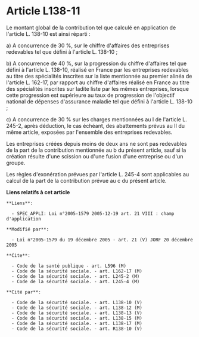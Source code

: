 # Article L138-11

Le montant global de la contribution tel que calculé en application de l'article L. 138-10 est ainsi réparti :

a) A concurrence de 30 %, sur le chiffre d'affaires des entreprises redevables tel que défini à l'article L. 138-10 ;

b) A concurrence de 40 %, sur la progression du chiffre d'affaires tel que défini à l'article L. 138-10, réalisé en France
par les entreprises redevables au titre des spécialités inscrites sur la liste mentionnée au premier alinéa de l'article L.
162-17, par rapport au chiffre d'affaires réalisé en France au titre des spécialités inscrites sur ladite liste par les mêmes
entreprises, lorsque cette progression est supérieure au taux de progression de l'objectif national de dépenses d'assurance
maladie tel que défini à l'article L. 138-10 ;

c) A concurrence de 30 % sur les charges mentionnées au I de l'article L.  245-2, après déduction, le cas échéant, des
abattements prévus au II du même article, exposées par l'ensemble des entreprises redevables.

Les entreprises créées depuis moins de deux ans ne sont pas redevables de la part de la contribution mentionnée au b du
présent article, sauf si la création résulte d'une scission ou d'une fusion d'une entreprise ou d'un groupe.

Les règles d'exonération prévues par l'article L. 245-4 sont applicables au calcul de la part de la contribution prévue au c
du présent article.

**Liens relatifs à cet article**

	**Liens**:

	  - SPEC_APPLI: Loi n°2005-1579 2005-12-19 art. 21 VIII : champ d'application

	**Modifié par**:

	  - Loi n°2005-1579 du 19 décembre 2005 - art. 21 (V) JORF 20 décembre 2005

	**Cite**:

	  - Code de la santé publique - art. L596 (M)
	  - Code de la sécurité sociale. - art. L162-17 (M)
	  - Code de la sécurité sociale. - art. L245-2 (M)
	  - Code de la sécurité sociale. - art. L245-4 (M)

	**Cité par**:

	  - Code de la sécurité sociale. - art. L138-10 (V)
	  - Code de la sécurité sociale. - art. L138-12 (M)
	  - Code de la sécurité sociale. - art. L138-13 (V)
	  - Code de la sécurité sociale. - art. L138-15 (M)
	  - Code de la sécurité sociale. - art. L138-17 (M)
	  - Code de la sécurité sociale. - art. R138-10 (V)
